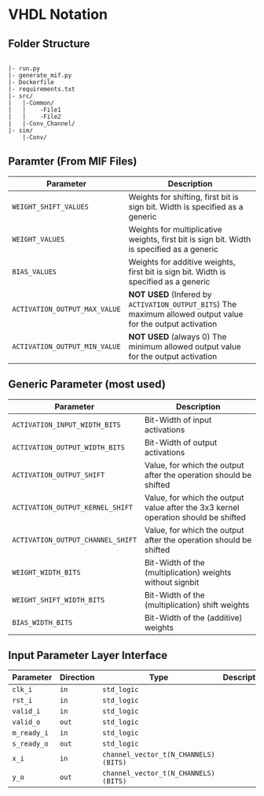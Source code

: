 # VHDL Notation

## Folder Structure

```text

|- run.py
|- generate_mif.py
|- Dockerfile
|- requirements.txt
|- src/
|   |-Common/
|   |    -File1
|   |    -File2
|   |-Conv_Channel/
|- sim/
    |-Conv/

```

## Paramter (From MIF Files)

| Parameter                     | Description                                                                                                   |
| ----------------------------- | ------------------------------------------------------------------------------------------------------------- |
| `WEIGHT_SHIFT_VALUES`         | Weights for shifting, first bit is sign bit. Width is specified as a generic                                  |
| `WEIGHT_VALUES`               | Weights for multiplicative weights, first bit is sign bit. Width is specified as a generic                    |
| `BIAS_VALUES`                 | Weights for additive weights, first bit is sign bit. Width is specified as a generic                          |
| `ACTIVATION_OUTPUT_MAX_VALUE` | **NOT USED** (Infered by `ACTIVATION_OUTPUT_BITS`) The maximum allowed output value for the output activation |
| `ACTIVATION_OUTPUT_MIN_VALUE` | **NOT USED** (always 0) The minimum allowed output value for the output activation                            |

## Generic Parameter (most used)

| Parameter                         | Description                                                                        |
| --------------------------------- | ---------------------------------------------------------------------------------- |
| `ACTIVATION_INPUT_WIDTH_BITS`     | Bit-Width of input activations                                                     |
| `ACTIVATION_OUTPUT_WIDTH_BITS`    | Bit-Width of output activations                                                    |
| `ACTIVATION_OUTPUT_SHIFT`         | Value, for which the output after the operation should be shifted                  |
| `ACTIVATION_OUTPUT_KERNEL_SHIFT`  | Value, for which the output value after the 3x3 kernel operation should be shifted |
| `ACTIVATION_OUTPUT_CHANNEL_SHIFT` | Value, for which the output after the operation should be shifted                  |
| `WEIGHT_WIDTH_BITS`               | Bit-Width of the (multiplication) weights without signbit                          |
| `WEIGHT_SHIFT_WIDTH_BITS`         | Bit-Width of the (multiplication) shift weights                                    |
| `BIAS_WIDTH_BITS`                 | Bit-Width of the (additive) weights                                                |

## Input Parameter Layer Interface

| Parameter   | Direction | Type                                 | Description |
| ----------- | --------- | ------------------------------------ | ----------- |
| `clk_i`     | `in`      | `std_logic`                          |
| `rst_i`     | `in`      | `std_logic`                          |
| `valid_i`   | `in`      | `std_logic`                          |
| `valid_o`   | `out`     | `std_logic`                          |
| `m_ready_i` | `in`      | `std_logic`                          |
| `s_ready_o` | `out`     | `std_logic`                          |
| `x_i`       | `in`      | `channel_vector_t(N_CHANNELS)(BITS)` |
| `y_o`       | `out`     | `channel_vector_t(N_CHANNELS)(BITS)` |
